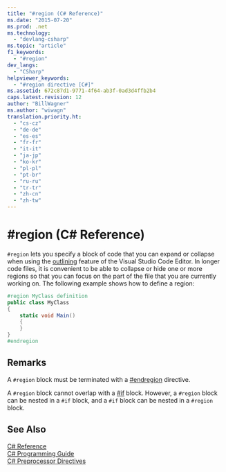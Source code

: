 ```yaml
---
title: "#region (C# Reference)"
ms.date: "2015-07-20"
ms.prod: .net
ms.technology: 
  - "devlang-csharp"
ms.topic: "article"
f1_keywords: 
  - "#region"
dev_langs: 
  - "CSharp"
helpviewer_keywords: 
  - "#region directive [C#]"
ms.assetid: 672c87d1-9771-4f64-ab3f-0ad3d4ffb2b4
caps.latest.revision: 12
author: "BillWagner"
ms.author: "wiwagn"
translation.priority.ht: 
  - "cs-cz"
  - "de-de"
  - "es-es"
  - "fr-fr"
  - "it-it"
  - "ja-jp"
  - "ko-kr"
  - "pl-pl"
  - "pt-br"
  - "ru-ru"
  - "tr-tr"
  - "zh-cn"
  - "zh-tw"
---
```

# #region (C# Reference)
`#region` lets you specify a block of code that you can expand or collapse when using the [outlining](/visualstudio/ide/outlining) feature of the Visual Studio Code Editor. In longer code files, it is convenient to be able to collapse or hide one or more regions so that you can focus on the part of the file that you are currently working on. The following example shows how to define a region:  
  
```csharp
#region MyClass definition  
public class MyClass   
{  
    static void Main()   
    {  
    }  
}  
#endregion  
```  
  
## Remarks  
 A `#region` block must be terminated with a [#endregion](../../../csharp/language-reference/preprocessor-directives/preprocessor-endregion.md) directive.  
  
 A `#region` block cannot overlap with a [#if](../../../csharp/language-reference/preprocessor-directives/preprocessor-if.md) block. However, a `#region` block can be nested in a `#if` block, and a `#if` block can be nested in a `#region` block.  
  
## See Also  
 [C# Reference](../../../csharp/language-reference/index.md)   
 [C# Programming Guide](../../../csharp/programming-guide/index.md)   
 [C# Preprocessor Directives](../../../csharp/language-reference/preprocessor-directives/index.md)
